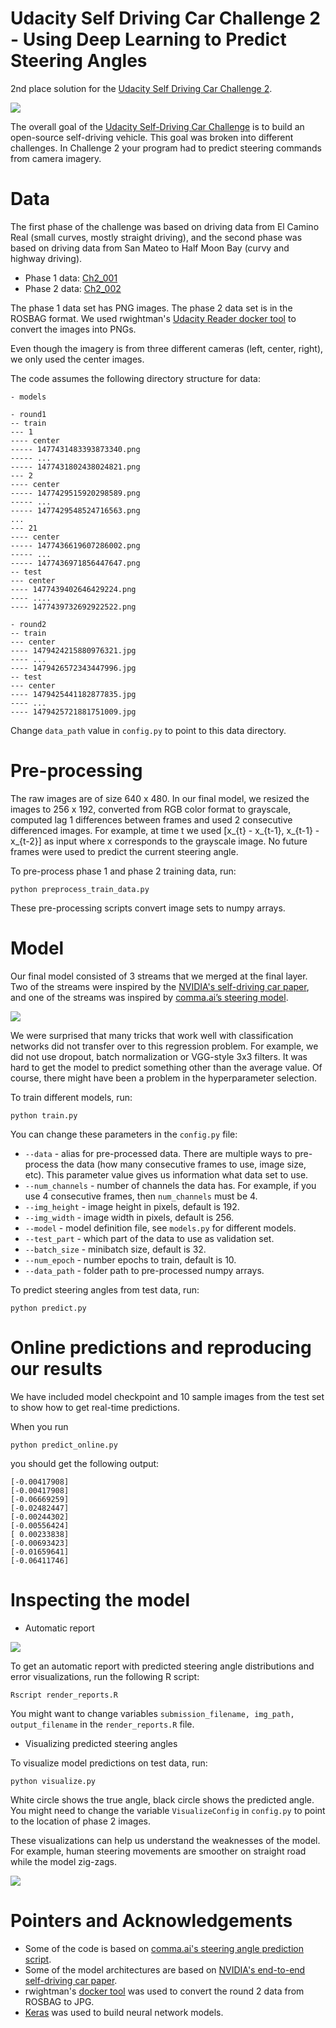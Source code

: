 # Udacity Self Driving Car Challenge 2 - Using Deep Learning to Predict Steering Angles

2nd place solution for the [Udacity Self Driving Car Challenge 2](https://medium.com/udacity/challenge-2-using-deep-learning-to-predict-steering-angles-f42004a36ff3).

![](assets/curvy_static.png)

The overall goal of the [Udacity Self-Driving Car Challenge](https://www.udacity.com/self-driving-car) is to build an open-source self-driving vehicle.
This goal was broken into different challenges. In Challenge 2 your program had to predict steering commands from camera imagery.


# Data

The first phase of the challenge was based on driving data from El Camino Real (small curves, mostly straight driving), 
and the second phase was based on driving data from San Mateo to Half Moon Bay (curvy and highway driving).

* Phase 1 data: [Ch2_001]()
* Phase 2 data: [Ch2_002](https://github.com/udacity/self-driving-car/blob/master/datasets/CH2/Ch2_002.tar.gz.torrent)

The phase 1 data set has PNG images. 
The phase 2 data set is in the ROSBAG format.
We used rwightman's [Udacity Reader docker tool](https://github.com/rwightman/udacity-driving-reader) 
to convert the images into PNGs.

Even though the imagery is from three different cameras (left, center, right), we only used the center images.

The code assumes the following directory structure for data:

```
- models

- round1
-- train
--- 1 
---- center
----- 1477431483393873340.png
----- ...
----- 1477431802438024821.png
--- 2
---- center
----- 1477429515920298589.png
----- ...
----- 1477429548524716563.png
...
--- 21
---- center
----- 1477436619607286002.png
----- ...
----- 1477436971856447647.png
-- test
--- center
---- 1477439402646429224.png
---- ....
---- 1477439732692922522.png

- round2
-- train
--- center
---- 1479424215880976321.jpg
---- ...
---- 1479426572343447996.jpg
-- test
--- center
---- 1479425441182877835.jpg
---- ...
---- 1479425721881751009.jpg
```

Change `data_path` value in `config.py` to point to this data directory.

# Pre-processing

The raw images are of size 640 x 480. In our final model, we resized the images to 256 x 192, converted from RGB color format to grayscale, 
computed lag 1 differences between frames and used 2 consecutive differenced images.
For example, at time t we used [x_{t} - x_{t-1}, x_{t-1} - x_{t-2}] as input where x corresponds to the grayscale image. 
No future frames were used to predict the current steering angle.

To pre-process phase 1 and phase 2 training data, run:

```
python preprocess_train_data.py
```

These pre-processing scripts convert image sets to numpy arrays.

# Model

Our final model consisted of 3 streams that we merged at the final layer. 
Two of the streams were inspired by the [NVIDIA's self-driving car paper](https://arxiv.org/abs/1604.07316), 
and one of the streams was inspired by [comma.ai’s steering model](https://github.com/commaai/research/blob/master/train_steering_model.py).

![](assets/model.png)

We were surprised that many tricks that work well with classification networks did not transfer over to this regression problem. 
For example, we did not use dropout, batch normalization or VGG-style 3x3 filters. 
It was hard to get the model to predict something other than the average value. 
Of course, there might have been a problem in the hyperparameter selection.

To train different models, run:

```
python train.py
```

You can change these parameters in the `config.py` file:

* `--data` - alias for pre-processed data. There are multiple ways to pre-process the data (how many consecutive frames to use, image size, etc).
This parameter value gives us information what data set to use.
* `--num_channels` - number of channels the data has. For example, if you use 4 consecutive frames, then `num_channels` must be 4.
* `--img_height` - image height in pixels, default is 192.
* `--img_width` - image width in pixels, default is 256.
* `--model` - model definition file, see `models.py` for different models.
* `--test_part` - which part of the data to use as validation set.
* `--batch_size` - minibatch size, default is 32.
* `--num_epoch` - number epochs to train, default is 10.
* `--data_path` - folder path to pre-processed numpy arrays.

To predict steering angles from test data, run:

```
python predict.py
```

# Online predictions and reproducing our results

We have included model checkpoint and 10 sample images from the test set to show how to get real-time predictions. 

When you run

```
python predict_online.py
```

you should get the following output:

```
[-0.00417908]
[-0.00417908]
[-0.06669259]
[-0.02482447]
[-0.00244302]
[-0.00556424]
[ 0.00233838]
[-0.00693423]
[-0.01659641]
[-0.06411746]

```

# Inspecting the model

* Automatic report

![](assets/report.png)

To get an automatic report with predicted steering angle distributions and error visualizations, run the following R script:

```
Rscript render_reports.R
```
You might want to change variables `submission_filename, img_path, output_filename` in the `render_reports.R` file.

* Visualizing predicted steering angles

To visualize model predictions on test data, run:

```
python visualize.py
```

White circle shows the true angle, black circle shows the predicted angle.
You might need to change the variable `VisualizeConfig` in `config.py` to point to the location of phase 2 images.

These visualizations can help us understand the weaknesses of the model.
For example, human steering movements are smoother on straight road while the model zig-zags.

![](assets/straight_static.png)

# Pointers and Acknowledgements

* Some of the code is based on [comma.ai's steering angle prediction script](https://github.com/commaai/research/blob/master/train_steering_model.py).
* Some of the model architectures are based on [NVIDIA's end-to-end self-driving car paper](https://arxiv.org/abs/1604.07316).
* rwightman's [docker tool](https://github.com/rwightman/udacity-driving-reader) was used to convert the round 2 data from ROSBAG to JPG.
* [Keras](https://github.com/fchollet/keras) was used to build neural network models.
